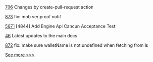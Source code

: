 
[706](https://github.com/hyperledger/aries-agent-test-harness/pull/706) Changes by create-pull-request action

[873](https://github.com/hyperledger/aries-mobile-agent-react-native/pull/873) fix: mob ver proof notif

[5671](https://github.com/hyperledger/besu/pull/5671) [4844] Add Engine Api  Cancun Acceptance Test

[46](https://github.com/hyperledger/aries-acapy-docs/pull/46) Latest updates to the main docs

[872](https://github.com/hyperledger/aries-mobile-agent-react-native/pull/872) fix: make sure walletName is not undefined when fetching from ls


[See more >>>](https://start-here.hyperledger.org/pull-requests)
